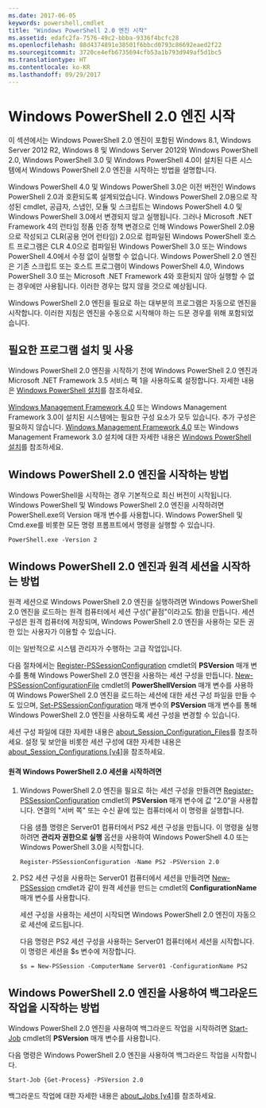 ```yaml
---
ms.date: 2017-06-05
keywords: powershell,cmdlet
title: "Windows PowerShell 2.0 엔진 시작"
ms.assetid: edafc2fa-7576-49c2-bbba-9336f4bcfc28
ms.openlocfilehash: 88d4374891e38501f6bbcd0793c86692eaed2f22
ms.sourcegitcommit: 3720ce4efb6735694cfb53a1b793d949af5d1bc5
ms.translationtype: HT
ms.contentlocale: ko-KR
ms.lasthandoff: 09/29/2017
---
```

# <a name="starting-the-windows-powershell-20-engine"></a>Windows PowerShell 2.0 엔진 시작
이 섹션에서는 Windows PowerShell 2.0 엔진이 포함된 Windows 8.1, Windows Server 2012 R2, Windows 8 및 Windows Server 2012와 Windows PowerShell 2.0, Windows PowerShell 3.0 및 Windows PowerShell 4.0이 설치된 다른 시스템에서 Windows PowerShell 2.0 엔진을 시작하는 방법을 설명합니다.

Windows PowerShell 4.0 및 Windows PowerShell 3.0은 이전 버전인 Windows PowerShell 2.0과 호환되도록 설계되었습니다. Windows PowerShell 2.0용으로 작성된 cmdlet, 공급자, 스냅인, 모듈 및 스크립트는 Windows PowerShell 4.0 및 Windows PowerShell 3.0에서 변경되지 않고 실행됩니다. 그러나 Microsoft .NET Framework 4의 런타임 정품 인증 정책 변경으로 인해 Windows PowerShell 2.0용으로 작성되고 CLR(공용 언어 런타임) 2.0으로 컴파일된 Windows PowerShell 호스트 프로그램은 CLR 4.0으로 컴파일된 Windows PowerShell 3.0 또는 Windows PowerShell 4.0에서 수정 없이 실행할 수 없습니다. Windows PowerShell 2.0 엔진은 기존 스크립트 또는 호스트 프로그램이 Windows PowerShell 4.0, Windows PowerShell 3.0 또는 Microsoft .NET Framework 4와 호환되지 않아 실행할 수 없는 경우에만 사용됩니다. 이러한 경우는 많지 않을 것으로 예상됩니다.

Windows PowerShell 2.0 엔진을 필요로 하는 대부분의 프로그램은 자동으로 엔진을 시작합니다. 이러한 지침은 엔진을 수동으로 시작해야 하는 드문 경우를 위해 포함되었습니다.

## <a name="installing-and-enabling-required-programs"></a>필요한 프로그램 설치 및 사용
Windows PowerShell 2.0 엔진을 시작하기 전에 Windows PowerShell 2.0 엔진과 Microsoft .NET Framework 3.5 서비스 팩 1을 사용하도록 설정합니다. 자세한 내용은 [Windows PowerShell 설치](Installing-Windows-PowerShell.md)를 참조하세요.

[Windows Management Framework 4.0](http://go.microsoft.com/fwlink/?LinkID=293881) 또는 Windows Management Framework 3.0이 설치된 시스템에는 필요한 구성 요소가 모두 있습니다. 추가 구성은 필요하지 않습니다. [Windows Management Framework 4.0](http://go.microsoft.com/fwlink/?LinkID=293881) 또는 Windows Management Framework 3.0 설치에 대한 자세한 내용은 [Windows PowerShell 설치](Installing-Windows-PowerShell.md)를 참조하세요.

## <a name="how-to-start-the-windows-powershell-20-engine"></a>Windows PowerShell 2.0 엔진을 시작하는 방법
Windows PowerShell을 시작하는 경우 기본적으로 최신 버전이 시작됩니다. Windows PowerShell 및 Windows PowerShell 2.0 엔진을 시작하려면 PowerShell.exe의 Version 매개 변수를 사용합니다. Windows PowerShell 및 Cmd.exe를 비롯한 모든 명령 프롬프트에서 명령을 실행할 수 있습니다.

```
PowerShell.exe -Version 2
```

## <a name="how-to-start-a-remote-session-with-the-windows-powershell-20-engine"></a>Windows PowerShell 2.0 엔진과 원격 세션을 시작하는 방법
원격 세션으로 Windows PowerShell 2.0 엔진을 실행하려면 Windows PowerShell 2.0 엔진을 로드하는 원격 컴퓨터에서 세션 구성("끝점"이라고도 함)을 만듭니다. 세션 구성은 원격 컴퓨터에 저장되며, Windows PowerShell 2.0 엔진을 사용하는 모든 권한 있는 사용자가 이용할 수 있습니다.

이는 일반적으로 시스템 관리자가 수행하는 고급 작업입니다.

다음 절차에서는 [Register-PSSessionConfiguration](https://technet.microsoft.com/en-us/library/e9152ae2-bd6d-4056-9bc7-dc1893aa29ea) cmdlet의 **PSVersion** 매개 변수를 통해 Windows PowerShell 2.0 엔진을 사용하는 세션 구성을 만듭니다. [New-PSSessionConfigurationFile](https://technet.microsoft.com/en-us/library/5f3e3633-6e90-479c-aea9-ba45a1954866) cmdlet의 **PowerShellVersion** 매개 변수를 사용하여 Windows PowerShell 2.0 엔진을 로드하는 세션에 대한 세션 구성 파일을 만들 수도 있으며, [Set-PSSessionConfiguration](https://technet.microsoft.com/en-us/library/b21fbad3-1759-4260-b206-dcb8431cd6ea) 매개 변수의 **PSVersion** 매개 변수를 통해 Windows PowerShell 2.0 엔진을 사용하도록 세션 구성을 변경할 수 있습니다.

세션 구성 파일에 대한 자세한 내용은 [about_Session_Configuration_Files](https://technet.microsoft.com/en-us/library/c7217447-1ebf-477b-a8ef-4dbe9a1473b8)를 참조하세요. 설정 및 보안을 비롯한 세션 구성에 대한 자세한 내용은 [about_Session_Configurations [v4]](https://technet.microsoft.com/en-us/library/a2fbe12a-350c-4d04-be50-24102824e3ab)을 참조하세요.

#### <a name="to-start-a-remote-windows-powershell-20-session"></a>원격 Windows PowerShell 2.0 세션을 시작하려면

1. Windows PowerShell 2.0 엔진을 필요로 하는 세션 구성을 만들려면 [Register-PSSessionConfiguration](https://technet.microsoft.com/en-us/library/e9152ae2-bd6d-4056-9bc7-dc1893aa29ea) cmdlet의 **PSVersion** 매개 변수에 값 "2.0"을 사용합니다. 연결의 "서버 쪽" 또는 수신 끝에 있는 컴퓨터에서 이 명령을 실행합니다.

    다음 샘플 명령은 Server01 컴퓨터에서 PS2 세션 구성을 만듭니다. 이 명령을 실행하려면 **관리자 권한으로 실행** 옵션을 사용하여 Windows PowerShell 4.0 또는 Windows PowerShell 3.0을 시작합니다.

    ```
    Register-PSSessionConfiguration -Name PS2 -PSVersion 2.0
    ```

2. PS2 세션 구성을 사용하는 Server01 컴퓨터에서 세션을 만들려면 [New-PSSession](https://technet.microsoft.com/en-us/library/76f6628c-054c-4eda-ba7a-a6f28daaa26f) cmdlet과 같이 원격 세션을 만드는 cmdlet의 **ConfigurationName** 매개 변수를 사용합니다.

    세션 구성을 사용하는 세션이 시작되면 Windows PowerShell 2.0 엔진이 자동으로 세션에 로드됩니다.

    다음 명령은 PS2 세션 구성을 사용하는 Server01 컴퓨터에서 세션을 시작합니다. 이 명령은 세션을 $s 변수에 저장합니다.

    ```
    $s = New-PSSession -ComputerName Server01 -ConfigurationName PS2
    ```

## <a name="how-to-start-a-background-job-with-the-windows-powershell-20-engine"></a>Windows PowerShell 2.0 엔진을 사용하여 백그라운드 작업을 시작하는 방법
Windows PowerShell 2.0 엔진을 사용하여 백그라운드 작업을 시작하려면 [Start-Job](https://technet.microsoft.com/en-us/library/2bc04935-0deb-4ec0-b856-d7290cca6442) cmdlet의 **PSVersion** 매개 변수를 사용합니다.

다음 명령은 Windows PowerShell 2.0 엔진을 사용하여 백그라운드 작업을 시작합니다.

```
Start-Job {Get-Process} -PSVersion 2.0
```

백그라운드 작업에 대한 자세한 내용은 [about_Jobs [v4]](https://docs.microsoft.com/powershell/module/microsoft.powershell.core/about/about_jobs?view=powershell-4.0)를 참조하세요.

